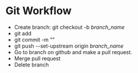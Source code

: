 # Git Workflow

* Create branch: git checkout -b *branch_name*
* git add
* git commit -m ""
* git push --set-upstream origin *branch_name*
* Go to branch on github and make a pull request.
* Merge pull request
* Delete branch
